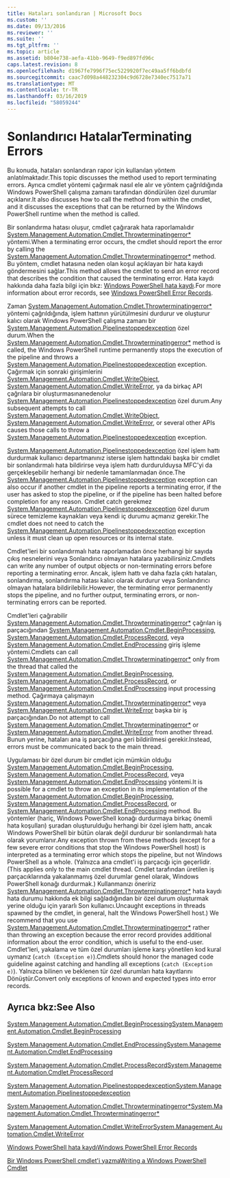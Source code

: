 ```yaml
---
title: Hataları sonlandıran | Microsoft Docs
ms.custom: ''
ms.date: 09/13/2016
ms.reviewer: ''
ms.suite: ''
ms.tgt_pltfrm: ''
ms.topic: article
ms.assetid: b804e738-aefa-41bb-9649-f9ed897fd96c
caps.latest.revision: 8
ms.openlocfilehash: d1967fe7996f75ec5229920f7ec49aa5ff6bdbfd
ms.sourcegitcommit: caac7d098a448232304c9d6728e7340ec7517a71
ms.translationtype: MT
ms.contentlocale: tr-TR
ms.lasthandoff: 03/16/2019
ms.locfileid: "58059244"
---
```

# <a name="terminating-errors"></a><span data-ttu-id="5560e-102">Sonlandırıcı Hatalar</span><span class="sxs-lookup"><span data-stu-id="5560e-102">Terminating Errors</span></span>

<span data-ttu-id="5560e-103">Bu konuda, hataları sonlandıran rapor için kullanılan yöntem anlatılmaktadır.</span><span class="sxs-lookup"><span data-stu-id="5560e-103">This topic discusses the method used to report terminating errors.</span></span> <span data-ttu-id="5560e-104">Ayrıca cmdlet yöntemi çağırmak nasıl ele alır ve yöntem çağrıldığında Windows PowerShell çalışma zamanı tarafından döndürülen özel durumlar açıklanır.</span><span class="sxs-lookup"><span data-stu-id="5560e-104">It also discusses how to call the method from within the cmdlet, and it discusses the exceptions that can be returned by the Windows PowerShell runtime when the method is called.</span></span>

<span data-ttu-id="5560e-105">Bir sonlandırma hatası oluşur, cmdlet çağırarak hata raporlamalıdır [System.Management.Automation.Cmdlet.Throwterminatingerror\*](/dotnet/api/System.Management.Automation.Cmdlet.ThrowTerminatingError) yöntemi.</span><span class="sxs-lookup"><span data-stu-id="5560e-105">When a terminating error occurs, the cmdlet should report the error by calling the [System.Management.Automation.Cmdlet.Throwterminatingerror\*](/dotnet/api/System.Management.Automation.Cmdlet.ThrowTerminatingError) method.</span></span> <span data-ttu-id="5560e-106">Bu yöntem, cmdlet hatasına neden olan koşul açıklayan bir hata kaydı göndermesini sağlar.</span><span class="sxs-lookup"><span data-stu-id="5560e-106">This method allows the cmdlet to send an error record that describes the condition that caused the terminating error.</span></span> <span data-ttu-id="5560e-107">Hata kaydı hakkında daha fazla bilgi için bkz: [Windows PowerShell hata kaydı](./windows-powershell-error-records.md).</span><span class="sxs-lookup"><span data-stu-id="5560e-107">For more information about error records, see [Windows PowerShell Error Records](./windows-powershell-error-records.md).</span></span>

<span data-ttu-id="5560e-108">Zaman [System.Management.Automation.Cmdlet.Throwterminatingerror\*](/dotnet/api/System.Management.Automation.Cmdlet.ThrowTerminatingError) yöntemi çağrıldığında, işlem hattının yürütülmesini durdurur ve oluşturur kalıcı olarak Windows PowerShell çalışma zamanı bir [ System.Management.Automation.Pipelinestoppedexception](/dotnet/api/System.Management.Automation.PipelineStoppedException) özel durum.</span><span class="sxs-lookup"><span data-stu-id="5560e-108">When the [System.Management.Automation.Cmdlet.Throwterminatingerror\*](/dotnet/api/System.Management.Automation.Cmdlet.ThrowTerminatingError) method is called, the  Windows PowerShell runtime permanently stops the execution of the pipeline and throws a [System.Management.Automation.Pipelinestoppedexception](/dotnet/api/System.Management.Automation.PipelineStoppedException) exception.</span></span> <span data-ttu-id="5560e-109">Çağırmak için sonraki girişimlerini [System.Management.Automation.Cmdlet.WriteObject](/dotnet/api/System.Management.Automation.Cmdlet.WriteObject), [System.Management.Automation.Cmdlet.WriteError](/dotnet/api/System.Management.Automation.Cmdlet.WriteError), ya da birkaç API çağrılara bir oluşturmasınanedenolur[ System.Management.Automation.Pipelinestoppedexception](/dotnet/api/System.Management.Automation.PipelineStoppedException) özel durum.</span><span class="sxs-lookup"><span data-stu-id="5560e-109">Any subsequent attempts to call [System.Management.Automation.Cmdlet.WriteObject](/dotnet/api/System.Management.Automation.Cmdlet.WriteObject), [System.Management.Automation.Cmdlet.WriteError](/dotnet/api/System.Management.Automation.Cmdlet.WriteError), or several other APIs causes those calls to throw a [System.Management.Automation.Pipelinestoppedexception](/dotnet/api/System.Management.Automation.PipelineStoppedException) exception.</span></span>

<span data-ttu-id="5560e-110">[System.Management.Automation.Pipelinestoppedexception](/dotnet/api/System.Management.Automation.PipelineStoppedException) özel işlem hattı durdurmak kullanıcı departmanınız isterse işlem hattındaki başka bir cmdlet bir sonlandırmalı hata bildirirse veya işlem hattı durdurulduysa MFC'yi da gerçekleşebilir herhangi bir nedenle tamamlanmadan önce.</span><span class="sxs-lookup"><span data-stu-id="5560e-110">The [System.Management.Automation.Pipelinestoppedexception](/dotnet/api/System.Management.Automation.PipelineStoppedException) exception can also occur if another cmdlet in the pipeline reports a terminating error, if the user has asked to stop the pipeline, or if the pipeline has been halted before completion for any reason.</span></span> <span data-ttu-id="5560e-111">Cmdlet catch gerekmez [System.Management.Automation.Pipelinestoppedexception](/dotnet/api/System.Management.Automation.PipelineStoppedException) özel durum sürece temizleme kaynakları veya kendi iç durumu açmanız gerekir.</span><span class="sxs-lookup"><span data-stu-id="5560e-111">The cmdlet does not need to catch the [System.Management.Automation.Pipelinestoppedexception](/dotnet/api/System.Management.Automation.PipelineStoppedException) exception unless it must clean up open resources or its internal state.</span></span>

<span data-ttu-id="5560e-112">Cmdlet'leri bir sonlandırmalı hata raporlamadan önce herhangi bir sayıda çıkış nesnelerini veya Sonlandırıcı olmayan hatalara yazabilirsiniz.</span><span class="sxs-lookup"><span data-stu-id="5560e-112">Cmdlets can write any number of output objects or non-terminating errors before reporting a terminating error.</span></span> <span data-ttu-id="5560e-113">Ancak, işlem hattı ve daha fazla çıktı hataları, sonlandırma, sonlandırma hatası kalıcı olarak durdurur veya Sonlandırıcı olmayan hatalara bildirilebilir.</span><span class="sxs-lookup"><span data-stu-id="5560e-113">However, the terminating error permanently stops the pipeline, and no further output, terminating errors, or non-terminating errors can be reported.</span></span>

<span data-ttu-id="5560e-114">Cmdlet'leri çağırabilir [System.Management.Automation.Cmdlet.Throwterminatingerror\*](/dotnet/api/System.Management.Automation.Cmdlet.ThrowTerminatingError) çağrılan iş parçacığından [System.Management.Automation.Cmdlet.BeginProcessing](/dotnet/api/System.Management.Automation.Cmdlet.BeginProcessing), [ System.Management.Automation.Cmdlet.ProcessRecord](/dotnet/api/System.Management.Automation.Cmdlet.ProcessRecord), veya [System.Management.Automation.Cmdlet.EndProcessing](/dotnet/api/System.Management.Automation.Cmdlet.EndProcessing) giriş işleme yöntemi.</span><span class="sxs-lookup"><span data-stu-id="5560e-114">Cmdlets can call [System.Management.Automation.Cmdlet.Throwterminatingerror\*](/dotnet/api/System.Management.Automation.Cmdlet.ThrowTerminatingError) only from the thread that called the [System.Management.Automation.Cmdlet.BeginProcessing](/dotnet/api/System.Management.Automation.Cmdlet.BeginProcessing), [System.Management.Automation.Cmdlet.ProcessRecord](/dotnet/api/System.Management.Automation.Cmdlet.ProcessRecord), or [System.Management.Automation.Cmdlet.EndProcessing](/dotnet/api/System.Management.Automation.Cmdlet.EndProcessing) input processing method.</span></span> <span data-ttu-id="5560e-115">Çağırmaya çalışmayın [System.Management.Automation.Cmdlet.Throwterminatingerror\*](/dotnet/api/System.Management.Automation.Cmdlet.ThrowTerminatingError) veya [System.Management.Automation.Cmdlet.WriteError](/dotnet/api/System.Management.Automation.Cmdlet.WriteError) başka bir iş parçacığından.</span><span class="sxs-lookup"><span data-stu-id="5560e-115">Do not attempt to call [System.Management.Automation.Cmdlet.Throwterminatingerror\*](/dotnet/api/System.Management.Automation.Cmdlet.ThrowTerminatingError) or [System.Management.Automation.Cmdlet.WriteError](/dotnet/api/System.Management.Automation.Cmdlet.WriteError) from another thread.</span></span> <span data-ttu-id="5560e-116">Bunun yerine, hataları ana iş parçacığına geri bildirilmesi gerekir.</span><span class="sxs-lookup"><span data-stu-id="5560e-116">Instead, errors must be communicated back to the main thread.</span></span>

<span data-ttu-id="5560e-117">Uygulaması bir özel durum bir cmdlet için mümkün olduğu [System.Management.Automation.Cmdlet.BeginProcessing](/dotnet/api/System.Management.Automation.Cmdlet.BeginProcessing), [System.Management.Automation.Cmdlet.ProcessRecord](/dotnet/api/System.Management.Automation.Cmdlet.ProcessRecord), veya [System.Management.Automation.Cmdlet.EndProcessing](/dotnet/api/System.Management.Automation.Cmdlet.EndProcessing) yöntemi.</span><span class="sxs-lookup"><span data-stu-id="5560e-117">It is possible for a cmdlet to throw an exception in its implementation of the [System.Management.Automation.Cmdlet.BeginProcessing](/dotnet/api/System.Management.Automation.Cmdlet.BeginProcessing), [System.Management.Automation.Cmdlet.ProcessRecord](/dotnet/api/System.Management.Automation.Cmdlet.ProcessRecord), or [System.Management.Automation.Cmdlet.EndProcessing](/dotnet/api/System.Management.Automation.Cmdlet.EndProcessing) method.</span></span> <span data-ttu-id="5560e-118">Bu yöntemler (hariç, Windows PowerShell konağı durdurmaya birkaç önemli hata koşulları) şuradan oluşturulduğu herhangi bir özel işlem hattı, ancak Windows PowerShell bir bütün olarak değil durdurur bir sonlandırmalı hata olarak yorumlanır.</span><span class="sxs-lookup"><span data-stu-id="5560e-118">Any exception thrown from these methods (except for a few severe error conditions that stop the Windows PowerShell host) is interpreted as a terminating error which stops the pipeline, but not Windows PowerShell as a whole.</span></span> <span data-ttu-id="5560e-119">(Yalnızca ana cmdlet'i iş parçacığı için geçerlidir.</span><span class="sxs-lookup"><span data-stu-id="5560e-119">(This applies only to the main cmdlet thread.</span></span> <span data-ttu-id="5560e-120">Cmdlet tarafından üretilen iş parçacıklarında yakalanmamış özel durumlar genel olarak, Windows PowerShell konağı durdurmak.) Kullanmanızı öneririz [System.Management.Automation.Cmdlet.Throwterminatingerror\*](/dotnet/api/System.Management.Automation.Cmdlet.ThrowTerminatingError) hata kaydı hata durumu hakkında ek bilgi sağladığından bir özel durum oluşturmak yerine olduğu için yararlı Son kullanıcı.</span><span class="sxs-lookup"><span data-stu-id="5560e-120">Uncaught exceptions in threads spawned by the cmdlet, in general, halt the Windows PowerShell host.) We recommend that you use [System.Management.Automation.Cmdlet.Throwterminatingerror\*](/dotnet/api/System.Management.Automation.Cmdlet.ThrowTerminatingError) rather than throwing an exception because the error record provides additional information about the error condition, which is useful to the end-user.</span></span> <span data-ttu-id="5560e-121">Cmdlet'leri, yakalama ve tüm özel durumları işleme karşı yönetilen kod kural uymanız (`catch (Exception e)`).</span><span class="sxs-lookup"><span data-stu-id="5560e-121">Cmdlets should honor the managed code guideline against catching and handling all exceptions (`catch (Exception e)`).</span></span> <span data-ttu-id="5560e-122">Yalnızca bilinen ve beklenen tür özel durumları hata kayıtlarını Dönüştür.</span><span class="sxs-lookup"><span data-stu-id="5560e-122">Convert only exceptions of known and expected types into error records.</span></span>

## <a name="see-also"></a><span data-ttu-id="5560e-123">Ayrıca bkz:</span><span class="sxs-lookup"><span data-stu-id="5560e-123">See Also</span></span>

[<span data-ttu-id="5560e-124">System.Management.Automation.Cmdlet.BeginProcessing</span><span class="sxs-lookup"><span data-stu-id="5560e-124">System.Management.Automation.Cmdlet.BeginProcessing</span></span>](/dotnet/api/System.Management.Automation.Cmdlet.BeginProcessing)

[<span data-ttu-id="5560e-125">System.Management.Automation.Cmdlet.EndProcessing</span><span class="sxs-lookup"><span data-stu-id="5560e-125">System.Management.Automation.Cmdlet.EndProcessing</span></span>](/dotnet/api/System.Management.Automation.Cmdlet.EndProcessing)

[<span data-ttu-id="5560e-126">System.Management.Automation.Cmdlet.ProcessRecord</span><span class="sxs-lookup"><span data-stu-id="5560e-126">System.Management.Automation.Cmdlet.ProcessRecord</span></span>](/dotnet/api/System.Management.Automation.Cmdlet.ProcessRecord)

[<span data-ttu-id="5560e-127">System.Management.Automation.Pipelinestoppedexception</span><span class="sxs-lookup"><span data-stu-id="5560e-127">System.Management.Automation.Pipelinestoppedexception</span></span>](/dotnet/api/System.Management.Automation.PipelineStoppedException)

[<span data-ttu-id="5560e-128">System.Management.Automation.Cmdlet.Throwterminatingerror\*</span><span class="sxs-lookup"><span data-stu-id="5560e-128">System.Management.Automation.Cmdlet.Throwterminatingerror\*</span></span>](/dotnet/api/System.Management.Automation.Cmdlet.ThrowTerminatingError)

[<span data-ttu-id="5560e-129">System.Management.Automation.Cmdlet.WriteError</span><span class="sxs-lookup"><span data-stu-id="5560e-129">System.Management.Automation.Cmdlet.WriteError</span></span>](/dotnet/api/System.Management.Automation.Cmdlet.WriteError)

[<span data-ttu-id="5560e-130">Windows PowerShell hata kaydı</span><span class="sxs-lookup"><span data-stu-id="5560e-130">Windows PowerShell Error Records</span></span>](./windows-powershell-error-records.md)

[<span data-ttu-id="5560e-131">Bir Windows PowerShell cmdlet'i yazma</span><span class="sxs-lookup"><span data-stu-id="5560e-131">Writing a Windows PowerShell Cmdlet</span></span>](./writing-a-windows-powershell-cmdlet.md)
